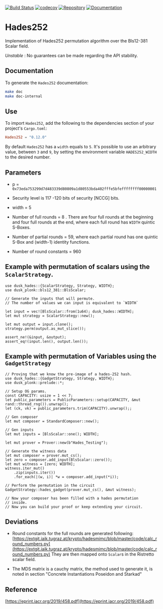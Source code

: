 [![Build Status](https://travis-ci.com/dusk-network/Hades252.svg?branch=master)](https://travis-ci.com/dusk-network/Hades252)
[![codecov](https://codecov.io/gh/dusk-network/Hades252/branch/master/graph/badge.svg)](https://codecov.io/gh/dusk-network/Hades252)
[![Repository](https://dusk-network.github.io/Hades252/repo-badge.svg)](https://github.com/dusk-network/Hades252)
[![Documentation](https://dusk-network.github.io/Hades252/badge.svg)](https://dusk-network.github.io/Hades252/index.html)

# Hades252

Implementation of Hades252 permutation algorithm over the Bls12-381 Scalar field.

_Unstable_ : No guarantees can be made regarding the API stability.

## Documentation

To generate the `Hades252` documentation:

```sh
make doc
make doc-internal
```

## Use

To import `Hades252`, add the following to the dependencies section of your project's `Cargo.toml`:

```toml
Hades252 = "0.12.0"
```

By default `Hades252` has a `width` equals to `5`.
It's possible to use an arbitrary value, between `3` and `9`, by setting the
environment variable `HADES252_WIDTH` to the desired number.

## Parameters

- p = `0x73eda753299d7d483339d80809a1d80553bda402fffe5bfeffffffff00000001`

- Security level is 117 -120 bits of security [NCCG] bits.

- width = 5

- Number of full rounds = 8 . There are four full rounds at the beginning and four full rounds at the end,
  where each full round has `WIDTH` quintic S-Boxes.

- Number of partial rounds = 59, where each partial round has one quintic S-Box and (width-1) identity functions.

- Number of round constants = 960

## Example with permutation of scalars using the `ScalarStrategy`.

```ignore
use dusk_hades::{ScalarStrategy, Strategy, WIDTH};
use dusk_plonk::bls12_381::BlsScalar;

// Generate the inputs that will permute.
// The number of values we can input is equivalent to `WIDTH`

let input = vec![BlsScalar::from(1u64); dusk_hades::WIDTH];
let mut strategy = ScalarStrategy::new();

let mut output = input.clone();
strategy.perm(output.as_mut_slice());

assert_ne!(&input, &output);
assert_eq!(input.len(), output.len());

```

## Example with permutation of Variables using the `GadgetStrategy`

```ignore
// Proving that we know the pre-image of a hades-252 hash.
use dusk_hades::{GadgetStrategy, Strategy, WIDTH};
use dusk_plonk::prelude::*;

// Setup OG params.
const CAPACITY: usize = 1 << 7;
let public_parameters = PublicParameters::setup(CAPACITY, &mut rand::thread_rng()).unwrap();
let (ck, vk) = public_parameters.trim(CAPACITY).unwrap();;

// Gen composer
let mut composer = StandardComposer::new();

// Gen inputs
let mut inputs = [BlsScalar::one(); WIDTH];

let mut prover = Prover::new(b"Hades_Testing");

// Generate the witness data
let mut composer = prover.mut_cs();
let zero = composer.add_input(BlsScalar::zero());
let mut witness = [zero; WIDTH];
witness.iter_mut()
    .zip(inputs.iter())
    .for_each(|(w, i)| *w = composer.add_input(*i));

// Perform the permutation in the circuit
GadgetStrategy::hades_gadget(prover.mut_cs(), &mut witness);

// Now your composer has been filled with a hades permutation
// inside.
// Now you can build your proof or keep extending your circuit.
```

## Deviations

- Round constants for the full rounds are generated following: [https://extgit.iaik.tugraz.at/krypto/hadesmimc/blob/master/code/calc_round_numbers.py](https://extgit.iaik.tugraz.at/krypto/hadesmimc/blob/master/code/calc_round_numbers.py)
  They are then mapped onto `Scalar`s in the Ristretto scalar field.

- The MDS matrix is a cauchy matrix, the method used to generate it, is noted in section "Concrete Instantiations Poseidon and Starkad"

## Reference

[https://eprint.iacr.org/2019/458.pdf](https://eprint.iacr.org/2019/458.pdf)
